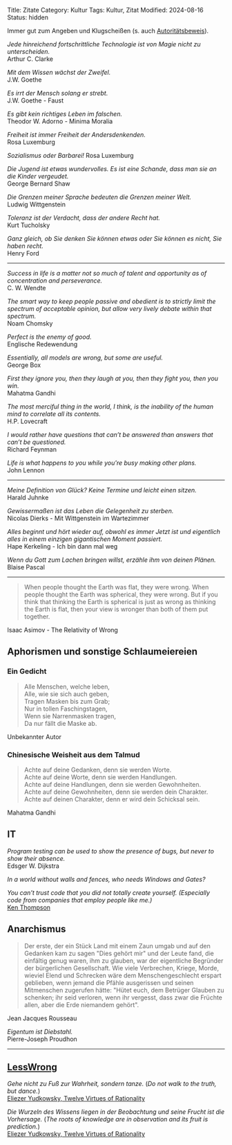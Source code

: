 Title: Zitate
Category: Kultur
Tags: Kultur, Zitat
Modified: 2024-08-16
Status: hidden

Immer gut zum Angeben und Klugscheißen (s. auch [Autoritätsbeweis](https://www.philoclopedia.de/2015/05/28/argumentationsfehler-autorit%C3%A4tsargument/)).

_Jede hinreichend fortschrittliche Technologie ist von Magie nicht zu unterscheiden._  
Arthur C. Clarke

_Mit dem Wissen wächst der Zweifel._  
J.W. Goethe

_Es irrt der Mensch solang er strebt._  
J.W. Goethe - Faust

_Es gibt kein richtiges Leben im falschen._  
Theodor W. Adorno - Minima Moralia

_Freiheit ist immer Freiheit der Andersdenkenden._  
Rosa Luxemburg

_Sozialismus oder Barbarei!_
Rosa Luxemburg

_Die Jugend ist etwas wundervolles. Es ist eine Schande, dass man sie an die Kinder vergeudet._  
George Bernard Shaw

_Die Grenzen meiner Sprache bedeuten die Grenzen meiner Welt._  
Ludwig Wittgenstein

_Toleranz ist der Verdacht, dass der andere Recht hat._  
Kurt Tucholsky

_Ganz gleich, ob Sie denken Sie können etwas oder Sie können es nicht, Sie haben recht._  
Henry Ford

---

_Success in life is a matter not so much of talent and opportunity as of concentration and perseverance._  
C. W. Wendte

_The smart way to keep people passive and obedient is to strictly limit the spectrum of acceptable opinion, but allow very lively debate within that spectrum._  
Noam Chomsky

_Perfect is the enemy of good._  
Englische Redewendung

_Essentially, all models are wrong, but some are useful._  
George Box

_First they ignore you, then they laugh at you, then they fight you, then you win._  
Mahatma Gandhi

_The most merciful thing in the world, I think, is the inability of the human mind to correlate all its contents._  
H.P. Lovecraft

_I would rather have questions that can’t be answered than answers that can’t be questioned._  
Richard Feynman

_Life is what happens to you while you're busy making other plans._  
John Lennon

---

_Meine Definition von Glück? Keine Termine und leicht einen sitzen._  
Harald Juhnke

_Gewissermaßen ist das Leben die Gelegenheit zu sterben._  
Nicolas Dierks - Mit Wittgenstein im Wartezimmer

_Alles beginnt und hört wieder auf, obwohl es immer Jetzt ist und eigentlich alles in einem einzigen gigantischen Moment passiert._  
Hape Kerkeling - Ich bin dann mal weg

_Wenn du Gott zum Lachen bringen willst, erzähle ihm von deinen Plänen._  
Blaise Pascal

---

> When people thought the Earth was flat, they were wrong. When people thought the Earth was spherical, they were wrong.
> But if you think that thinking the Earth is spherical is just as wrong as thinking the Earth is flat, then your view
> is wronger than both of them put together.

Isaac Asimov - The Relativity of Wrong

## Aphorismen und sonstige Schlaumeiereien
### Ein Gedicht
> Alle Menschen, welche leben,  
> Alle, wie sie sich auch geben,  
> Tragen Masken bis zum Grab;  
> Nur in tollen Faschingstagen,  
> Wenn sie Narrenmasken tragen,  
> Da nur fällt die Maske ab.  

Unbekannter Autor

### Chinesische Weisheit aus dem Talmud
> Achte auf deine Gedanken, denn sie werden Worte.  
> Achte auf deine Worte, denn sie werden Handlungen.  
> Achte auf deine Handlungen, denn sie werden Gewohnheiten.  
> Achte auf deine Gewohnheiten, denn sie werden dein Charakter.  
> Achte auf deinen Charakter, denn er wird dein Schicksal sein.  

Mahatma Gandhi

## IT
_Program testing can be used to show the presence of bugs, but never to show their absence._  
Edsger W. Dijkstra

_In a world without walls and fences, who needs Windows and Gates?_

_You can't trust code that you did not totally create yourself. (Especially code from companies that employ people like me.)_  
[Ken Thompson](http://users.ece.cmu.edu/~ganger/712.fall02/papers/p761-thompson.pdf)

## Anarchismus
> Der erste, der ein Stück Land mit einem Zaun umgab und auf den Gedanken kam zu sagen "Dies gehört mir" und der Leute
> fand, die einfältig genug waren, ihm zu glauben, war der eigentliche Begründer der bürgerlichen Gesellschaft. Wie viele
> Verbrechen, Kriege, Morde, wieviel Elend und Schrecken wäre dem Menschengeschlecht erspart geblieben, wenn jemand die
> Pfähle ausgerissen und seinen Mitmenschen zugerufen hätte: "Hütet euch, dem Betrüger Glauben zu schenken; ihr seid
> verloren, wenn ihr vergesst, dass zwar die Früchte allen, aber die Erde niemandem gehört".  

Jean Jacques Rousseau

_Eigentum ist Diebstahl._  
Pierre-Joseph Proudhon

---

## [LessWrong](https://www.lesswrong.com/)
_Gehe nicht zu Fuß zur Wahrheit, sondern tanze._ (_Do not walk to the truth, but dance._)  
[Eliezer Yudkowsky, Twelve Virtues of Rationality](https://www.lesswrong.com/posts/7ZqGiPHTpiDMwqMN2/twelve-virtues-of-rationality)

_Die Wurzeln des Wissens liegen in der Beobachtung und seine Frucht ist die Vorhersage._ (_The roots of knowledge are in observation and its fruit is prediction._)  
[Eliezer Yudkowsky, Twelve Virtues of Rationality](https://www.lesswrong.com/posts/7ZqGiPHTpiDMwqMN2/twelve-virtues-of-rationality)
